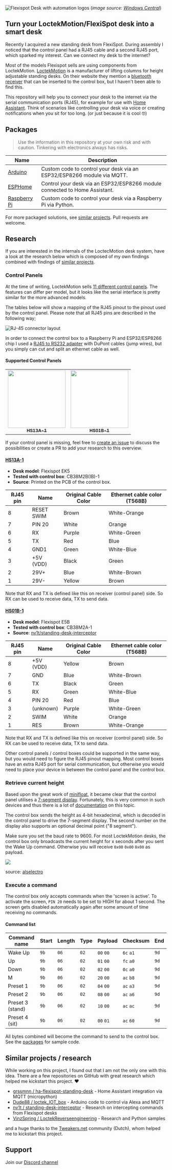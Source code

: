 ![Flexispot Desk with automation logos](images/header.png)
(*image source: [Windows Central](https://www.windowscentral.com/flexispot-e5-standing-desk-review)*)

## Turn your LoctekMotion/FlexiSpot desk into a smart desk

Recently I acquired a new standing desk from FlexiSpot. During assembly I noticed that the control panel had a RJ45 cable and a second RJ45 port, which sparked my interest. Can we connect my desk to the internet?

Most of the models Flexispot sells are using components from LoctekMotion. [LoctekMotion](https://www.loctekmotion.com/) is a manufacturer of lifting columns for height adjustable standing desks. On their website they mention a [bluetooth receiver](https://www.loctekmotion.com/shop/accessories/bt-desk-app/) that can be inserted to the control box, but I haven't been able to find this.

This repository will help you to connect your desk to the internet via the serial communication ports (RJ45), for example for use with [Home Assistant](https://www.home-assistant.io/). Think of scenarios like controlling your desk via voice or creating notifications when you sit for too long.
(or just because it is cool 🤓)

## Packages

> Use the information in this repository at your own risk and with caution. Tinkering with electronics always has risks.

| Name                                  | Description                                                                |
| ------------------------------------- | -------------------------------------------------------------------------- |
| [Arduino](packages/arduino)           | Custom code to control your desk via an ESP32/ESP8266 module via MQTT.     |
| [ESPHome](packages/esphome)           | Control your desk via an ESP32/ESP8266 module connected to Home Assistant. |
| [Raspberry Pi](packages/raspberry-pi) | Custom code to control your desk via a Raspberry Pi via Python.            |

For more packaged solutions, see [similar projects](#similar-projects--research). Pull requests are welcome.

## Research

If you are interested in the internals of the LoctecMotion desk system, have a look at the research below which is composed of my own findings combined with findings of [similar projects](#similar-projects--research).

### Control Panels

At the time of writing, LoctekMotion sells [11 different control panels](https://www.loctekmotion.com/product/control-panel/). The features can differ per model, but it looks like the serial interface is pretty similar for the more advanced models.

The tables below will show a mapping of the RJ45 pinout to the pinout used by the control panel. Please note that all RJ45 pins are described in the following way;

![RJ-45 connector layout](images/RJ-45_connector.jpg)

In order to connect the control box to a Raspberry Pi and ESP32/ESP8266 chip I used a [RJ45 to RS232 adapter](https://www.allekabels.nl/rs232-kabel/4568/1041186/rj45-naar-rs232.html) with DuPont cables (jump wires), but you simply can cut and split an ethernet cable as well.

#### Supported Control Panels
<!-- prettier-ignore-start -->
<!-- markdownlint-disable -->
<table>
  <tr>
    <td align="center"><a href="#hs13a-1"><img src="https://www.loctekmotion.com/wp-content/uploads/2019/03/HS13A-1-control-panel.jpg" width="180px;" alt=""/><br /><sub><b>HS13A-1</b></sub></a><br /></td>
    <td align="center"><a href="#hs01b-1"><img src="https://www.loctekmotion.com/wp-content/uploads/2019/02/HS01B-1-control-panel.jpg" width="180px;" alt=""/><br /><sub><b>HS01B-1</b></sub></a><br /></td>
  </tr>
</table>
<!-- markdownlint-enable -->
<!-- prettier-ignore-end -->

If your control panel is missing, feel free to [create an issue](https://github.com/iMicknl/LoctekMotion_IoT/issues/new) to discuss the possibilities or create a PR to add your research to this overview.  

#### [HS13A-1](https://www.loctekmotion.com/shop/control-panel/hs13a-1/)

- **Desk model**: Flexispot EK5
- **Tested with control box**: CB38M2B(IB)-1
- **Source**: Printed on the PCB of the control box.
  
| RJ45 pin | Name       | Original Cable Color | Ethernet cable color (T568B) |
| -------- | ---------- | -------------------- | ---------------------------- |
| 8        | RESET SWIM | Brown                | White-Orange                 |
| 7        | PIN 20     | White                | Orange                       |
| 6        | RX         | Purple               | White-Green                  |
| 5        | TX         | Red                  | Blue                         |
| 4        | GND1       | Green                | White-Blue                   |
| 3        | +5V (VDD)  | Black                | Green                        |
| 2        | 29V+       | Blue                 | White-Brown                  |
| 1        | 29V-       | Yellow               | Brown                        |

Note that RX and TX is defined like this on receiver (control panel) side. So RX can be used to receive data, TX to send data.

#### [HS01B-1](https://www.loctekmotion.com/shop/control-panel/hs05a-1/)

- **Desk model**: Flexispot E5B
- **Tested with control box**: CB38M2A-1
- **Source**: [nv1t/standing-desk-interceptor](https://github.com/nv1t/standing-desk-interceptor)
  
| RJ45 pin | Name      | Original Cable Color  | Ethernet cable color (T568B) |
| -------- | --------- | --------------------- | ---------------------------- |
| 8        | +5V (VDD) | Yellow                | Brown                        |
| 7        | GND       | Blue                  | White-Brown                  |
| 6        | TX        | Black                 | Green                        |
| 5        | RX        | Green                 | White-Blue                   |
| 4        | PIN 20    | Red                   | Blue                         |
| 3        | (unknown) | Purple                | White-Green                  |
| 2        | SWIM      | White                 | Orange                       |
| 1        | RES       | Brown                 | White-Orange                 |

Note that RX and TX is defined like this on receiver (control panel) side. So RX can be used to receive data, TX to send data.

Other control panels / control boxes could be supported in the same way, but you would need to figure the RJ45 pinout mapping. Most control boxes have an extra RJ45 port for serial communication, but otherwise you would need to place your device in between the control panel and the control box.

### Retrieve current height

Based upon the great work of [minifloat](https://www.mikrocontroller.net/topic/493524), it became clear that the control panel utilises a [7-segment display](https://en.wikipedia.org/wiki/Seven-segment_display). Fortunately, this is very common in such devices and thus there is a lot of [documentation](https://lastminuteengineers.com/seven-segment-arduino-tutorial/) on this topic. 

The control box sends the height as 4-bit hexadecimal, which is decoded in the control panel to drive the 7-segment display. The second number on the display also supports an optional decimal point ("8 segment").

Make sure you set the baud rate to 9600. For most LoctekMotion desks, the control box only broadcasts the current height for x seconds after you sent the Wake Up command. Otherwise you will receive `0x00` `0x00` `0x00` as payload.

![](https://alselectro.files.wordpress.com/2015/03/image-27.png)

source: [alselectro](https://alselectro.wordpress.com/2015/03/03/8051-tutorials-3-interfacing-7-segment-display/)

### Execute a command

The control box only accepts commands when the 'screen is active'. To activate the screen, `PIN 20` needs to be set to HIGH for about 1 second. The screen gets disabled automatically again after some amount of time receiving no commands.

#### Command list

| Command name      | Start | Length | Type | Payload   | Checksum  | End  |
| ----------------- | ----- | ------ | ---- | --------- | --------- | ---- |
| Wake Up           | `9b`  | `06`   | `02` | `00` `00` | `6c` `a1` | `9d` |
| Up                | `9b`  | `06`   | `02` | `01` `00` | `fc` `a0` | `9d` |
| Down              | `9b`  | `06`   | `02` | `02` `00` | `0c` `a0` | `9d` |
| M                 | `9b`  | `06`   | `02` | `20` `00` | `ac` `b8` | `9d` |
| Preset 1          | `9b`  | `06`   | `02` | `04` `00` | `ac` `a3` | `9d` |
| Preset 2          | `9b`  | `06`   | `02` | `08` `00` | `ac` `a6` | `9d` |
| Preset 3 (stand)  | `9b`  | `06`   | `02` | `10` `00` | `ac` `ac` | `9d` |
| Preset 4 (sit)    | `9b`  | `06`   | `02` | `00` `01` | `ac` `60` | `9d` |

All bytes combined will become the command to send to the control box. See the [packages](#packages) for sample code.

## Similar projects / research

While working on this project, I found out that I am not the only one with this idea. There are a few repositories on GitHub with great research which helped me kickstart this project. ❤️

- [grssmnn / ha-flexispot-standing-desk](https://github.com/grssmnn/ha-flexispot-standing-desk) - Home Assistant integration via MQTT (micropython)
- [Dude88 / loctek_IOT_box](https://github.com/Dude88/loctek_IOT_box) - Arduino code to control via Alexa and MQTT 
- [nv1t / standing-desk-interceptor](https://github.com/nv1t/standing-desk-interceptor) - Research on intercepting commands from Flexispot desks
- [VinzSpring / LoctekReverseengineering](https://github.com/VinzSpring/LoctekReverseengineering#assumptions) - Research and Python samples

and a huge thanks to the [Tweakers.net](https://gathering.tweakers.net) community (Dutch), whom helped me to kickstart this project.


## Support
Join our [Discord channel](https://discord.gg/C7TNzUZ9Xf)
